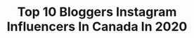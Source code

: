 ---
title: Top 10 Bloggers Instagram Influencers In Canada In 2020
description: Identify the most popular Instagram accounts on inBeat.
platform: Instagram
profiles:
  - username: "eyesupdarling"
    fullname: >-
      Kait Wilson
    location: "Canada"
    followers: 24328
    engagement: 1078
    commentsToLikes: 0.049129
    avatar: "https://scontent-lhr8-1.cdninstagram.com/v/t51.2885-19/s320x320/82774467_140287073649500_5467768116865925120_n.jpg?_nc_ht=scontent-lhr8-1.cdninstagram.com&_nc_ohc=pe6_gTS6FKIAX-Z8f0S&oh=ace5af83d02167adadaaa736c5ca6c5c&oe=5EB9108A"
    verified: false
    hashtags: "#tongueouttuesday, #humpday, #quarantinelife, #positivity"
  - username: "beyondthelittleblackdress"
    fullname: >-
      J A C K I E || Everyday Style
    location: "Canada"
    followers: 6979
    engagement: 715
    commentsToLikes: 0.447940
    avatar: "https://scontent-eze1-1.cdninstagram.com/v/t51.2885-19/s320x320/87379159_507165266895049_5484894286073823232_n.jpg?_nc_ht=scontent-eze1-1.cdninstagram.com&_nc_ohc=ekBWcUg5mSQAX8VTGkW&oh=68a344fc981a82b6a3f4682b872d655f&oe=5EB2D6B6"
    verified: false
    hashtags: "#bascloset, #valentinorockstud, #tbt, #slowfashionblogger"
  - username: "simplymaham"
    fullname: >-
      Maham
    location: "Canada"
    followers: 8016
    engagement: 712
    commentsToLikes: 0.138191
    avatar: "https://scontent-lhr8-1.cdninstagram.com/v/t51.2885-19/s320x320/84143562_200998087675059_8136447261711269888_n.jpg?_nc_ht=scontent-lhr8-1.cdninstagram.com&_nc_ohc=I4E78GnkwZgAX_65LBZ&oh=484068f35caacbeb7ba0cfb0d8e2df78&oe=5EBA2F38"
    verified: false
    hashtags: "#imadeitwithshan, #details, #travellingwithmaham, #everydaypakistan"
  - username: "iamplush"
    fullname: >-
      Sade Hill
    location: "Canada"
    followers: 2123
    engagement: 1388
    commentsToLikes: 0.187054
    avatar: "https://scontent-ams4-1.cdninstagram.com/v/t51.2885-19/s320x320/54447396_566028420548410_1588959739981594624_n.jpg?_nc_ht=scontent-ams4-1.cdninstagram.com&_nc_ohc=q0rvB7jySC4AX8ogA5n&oh=06efab008c2a4ff3057a1c37c5dde815&oe=5EB97DAB"
    verified: false
    hashtags: "#mlkskiweekend, #readysetgo, #ltkshoecrush, #ltkunder50"
  - username: "katiecung"
    fullname: >-
      KATIE CUNG
    location: "Canada"
    followers: 34335
    engagement: 661
    commentsToLikes: 0.029833
    avatar: "https://scontent-amt2-1.cdninstagram.com/v/t51.2885-19/s320x320/83507897_116808969720273_6385688497302274048_n.jpg?_nc_ht=scontent-amt2-1.cdninstagram.com&_nc_ohc=3iQ26iPJXEQAX_lj1Fc&oh=29aa81f33df33ba33c9b568c4701611c&oe=5EBC02C8"
    verified: false
    hashtags: "#parisianlife, #minimaliststyle, #vieparisienne, #minimalfashion"
  - username: "kirstenwendlandt"
    fullname: >-
      Kirsten // Travel Blogger 🇨🇦
    location: "Canada"
    followers: 34586
    engagement: 204
    commentsToLikes: 0.157956
    avatar: "https://scontent-lht6-1.cdninstagram.com/v/t51.2885-19/s320x320/70711187_2404274903165801_9000601922981330944_n.jpg?_nc_ht=scontent-lht6-1.cdninstagram.com&_nc_ohc=-cAsNC7QWY4AX-UkRge&oh=72267e2b85ec3e02794c3639c4e0e889&oe=5EBB4210"
    verified: false
    hashtags: "#liketkit, #analuisany"
  - username: "lilyslensonlife"
    fullname: >-
      LILY ✈ TRAVEL & SUSTAINABILITY
    location: "Canada"
    followers: 19562
    engagement: 291
    commentsToLikes: 0.096499
    avatar: "https://scontent-ams4-1.cdninstagram.com/v/t51.2885-19/s320x320/79450265_2499418063656160_4335724409630228480_n.jpg?_nc_ht=scontent-ams4-1.cdninstagram.com&_nc_ohc=EBny-76tK-EAX_S9xrp&oh=f7b529f3d7522b34095c847b421ee805&oe=5EBB7121"
    verified: false
    hashtags: "#whatmyskindeserves, #hamburgahoi, #visitgermany, #iwd2020"
  - username: "thehrmommy"
    fullname: >-
      The HR Mommy | Omaira Liaquat
    location: "Canada"
    followers: 18986
    engagement: 280
    commentsToLikes: 0.165858
    avatar: "https://scontent-ams4-1.cdninstagram.com/v/t51.2885-19/s320x320/64454720_2391020631216415_1741661310711496704_n.jpg?_nc_ht=scontent-ams4-1.cdninstagram.com&_nc_ohc=FJv0zC2rj6cAX9KYhr6&oh=2a9d3a0578c40b2c8eda5ffda6c41d86&oe=5EB99731"
    verified: false
    hashtags: "#thanksallahmiyan, #ofmeetups, #flashesofdelight, #streetstyleluxe"
  - username: "aliciafaithoc"
    fullname: >-
      Alicia O’C ⋒
    location: "Canada"
    followers: 22853
    engagement: 241
    commentsToLikes: 0.116000
    avatar: "https://scontent-lhr8-1.cdninstagram.com/v/t51.2885-19/s320x320/73505085_2489849934466219_4807390249128820736_n.jpg?_nc_ht=scontent-lhr8-1.cdninstagram.com&_nc_ohc=2fCZ5AjcG4oAX8j5HWf&oh=0c38a5817f22b675315e718321b1b98a&oe=5EB94E94"
    verified: false
    hashtags: "#socialdistancing, #mombloggers, #jackandlilyshoes, #toronto"
  - username: "yannidelrose"
    fullname: >-
      Yanni Del Rose
    location: "Canada"
    followers: 23473
    engagement: 507
    commentsToLikes: 0.306580
    avatar: "https://scontent-ams4-1.cdninstagram.com/v/t51.2885-19/s320x320/91328488_2775409602528117_6742691088093413376_n.jpg?_nc_ht=scontent-ams4-1.cdninstagram.com&_nc_ohc=ryEpQfr67-oAX_thF-f&oh=697c99ff610c1af60f676286aee24c28&oe=5EB97425"
    verified: false
    hashtags: "#alienbag, #androgyny, #krampus, #queerfashion"
---